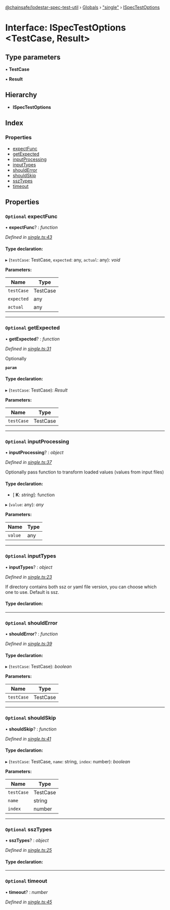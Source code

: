 [@chainsafe/lodestar-spec-test-util](../README.md) › [Globals](../globals.md) › ["single"](../modules/_single_.md) › [ISpecTestOptions](_single_.ispectestoptions.md)

# Interface: ISpecTestOptions <**TestCase, Result**>

## Type parameters

▪ **TestCase**

▪ **Result**

## Hierarchy

* **ISpecTestOptions**

## Index

### Properties

* [expectFunc](_single_.ispectestoptions.md#optional-expectfunc)
* [getExpected](_single_.ispectestoptions.md#optional-getexpected)
* [inputProcessing](_single_.ispectestoptions.md#optional-inputprocessing)
* [inputTypes](_single_.ispectestoptions.md#optional-inputtypes)
* [shouldError](_single_.ispectestoptions.md#optional-shoulderror)
* [shouldSkip](_single_.ispectestoptions.md#optional-shouldskip)
* [sszTypes](_single_.ispectestoptions.md#optional-ssztypes)
* [timeout](_single_.ispectestoptions.md#optional-timeout)

## Properties

### `Optional` expectFunc

• **expectFunc**? : *function*

*Defined in [single.ts:43](https://github.com/ChainSafe/lodestar/blob/2c3cae9/packages/lodestar-spec-test-util/src/single.ts#L43)*

#### Type declaration:

▸ (`testCase`: TestCase, `expected`: any, `actual`: any): *void*

**Parameters:**

Name | Type |
------ | ------ |
`testCase` | TestCase |
`expected` | any |
`actual` | any |

___

### `Optional` getExpected

• **getExpected**? : *function*

*Defined in [single.ts:31](https://github.com/ChainSafe/lodestar/blob/2c3cae9/packages/lodestar-spec-test-util/src/single.ts#L31)*

Optionally

**`param`** 

#### Type declaration:

▸ (`testCase`: TestCase): *Result*

**Parameters:**

Name | Type |
------ | ------ |
`testCase` | TestCase |

___

### `Optional` inputProcessing

• **inputProcessing**? : *object*

*Defined in [single.ts:37](https://github.com/ChainSafe/lodestar/blob/2c3cae9/packages/lodestar-spec-test-util/src/single.ts#L37)*

Optionally pass function to transform loaded values
(values from input files)

#### Type declaration:

* \[ **K**: *string*\]: function

▸ (`value`: any): *any*

**Parameters:**

Name | Type |
------ | ------ |
`value` | any |

___

### `Optional` inputTypes

• **inputTypes**? : *object*

*Defined in [single.ts:23](https://github.com/ChainSafe/lodestar/blob/2c3cae9/packages/lodestar-spec-test-util/src/single.ts#L23)*

If directory contains both ssz or yaml file version,
you can choose which one to use. Default is ssz.

#### Type declaration:

___

### `Optional` shouldError

• **shouldError**? : *function*

*Defined in [single.ts:39](https://github.com/ChainSafe/lodestar/blob/2c3cae9/packages/lodestar-spec-test-util/src/single.ts#L39)*

#### Type declaration:

▸ (`testCase`: TestCase): *boolean*

**Parameters:**

Name | Type |
------ | ------ |
`testCase` | TestCase |

___

### `Optional` shouldSkip

• **shouldSkip**? : *function*

*Defined in [single.ts:41](https://github.com/ChainSafe/lodestar/blob/2c3cae9/packages/lodestar-spec-test-util/src/single.ts#L41)*

#### Type declaration:

▸ (`testCase`: TestCase, `name`: string, `index`: number): *boolean*

**Parameters:**

Name | Type |
------ | ------ |
`testCase` | TestCase |
`name` | string |
`index` | number |

___

### `Optional` sszTypes

• **sszTypes**? : *object*

*Defined in [single.ts:25](https://github.com/ChainSafe/lodestar/blob/2c3cae9/packages/lodestar-spec-test-util/src/single.ts#L25)*

#### Type declaration:

___

### `Optional` timeout

• **timeout**? : *number*

*Defined in [single.ts:45](https://github.com/ChainSafe/lodestar/blob/2c3cae9/packages/lodestar-spec-test-util/src/single.ts#L45)*
